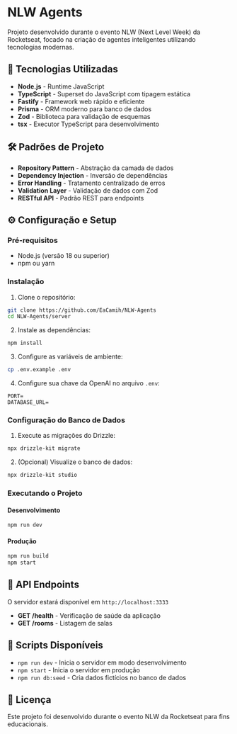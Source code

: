 # NLW Agents

Projeto desenvolvido durante o evento NLW (Next Level Week) da Rocketseat, focado na criação de agentes inteligentes utilizando tecnologias modernas.

## 🚀 Tecnologias Utilizadas

- **Node.js** - Runtime JavaScript
- **TypeScript** - Superset do JavaScript com tipagem estática
- **Fastify** - Framework web rápido e eficiente
- **Prisma** - ORM moderno para banco de dados
- **Zod** - Biblioteca para validação de esquemas
- **tsx** - Executor TypeScript para desenvolvimento

## 🛠️ Padrões de Projeto

- **Repository Pattern** - Abstração da camada de dados
- **Dependency Injection** - Inversão de dependências
- **Error Handling** - Tratamento centralizado de erros
- **Validation Layer** - Validação de dados com Zod
- **RESTful API** - Padrão REST para endpoints

## ⚙️ Configuração e Setup

### Pré-requisitos

- Node.js (versão 18 ou superior)
- npm ou yarn

### Instalação

1. Clone o repositório:
```bash
git clone https://github.com/EaCamih/NLW-Agents
cd NLW-Agents/server
```

2. Instale as dependências:
```bash
npm install
```

3. Configure as variáveis de ambiente:
```bash
cp .env.example .env
```

4. Configure sua chave da OpenAI no arquivo `.env`:
```
PORT=
DATABASE_URL=
```

### Configuração do Banco de Dados

1. Execute as migrações do Drizzle:
```bash
npx drizzle-kit migrate
```

2. (Opcional) Visualize o banco de dados:
```bash
npx drizzle-kit studio
```

### Executando o Projeto

#### Desenvolvimento
```bash
npm run dev
```

#### Produção
```bash
npm run build
npm start
```

## 📡 API Endpoints

O servidor estará disponível em `http://localhost:3333`

- **GET /health** - Verificação de saúde da aplicação
- **GET /rooms** - Listagem de salas

## 🔧 Scripts Disponíveis

- `npm run dev` - Inicia o servidor em modo desenvolvimento
- `npm start` - Inicia o servidor em produção
- `npm run db:seed` - Cria dados fictícios no banco de dados

## 📝 Licença

Este projeto foi desenvolvido durante o evento NLW da Rocketseat para fins educacionais.